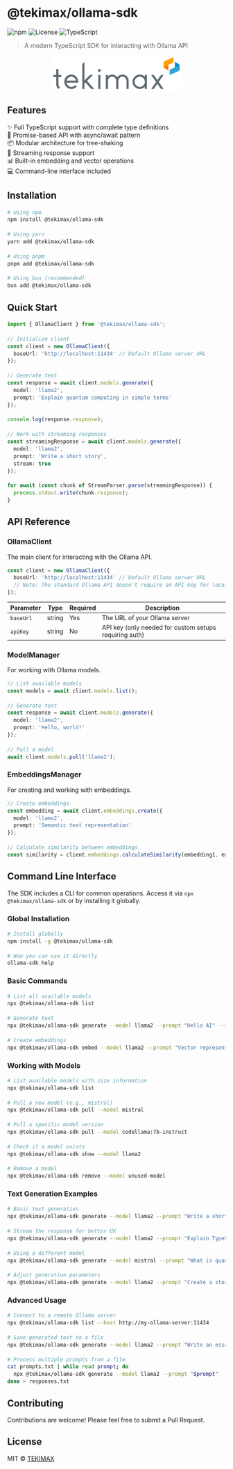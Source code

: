 # @tekimax/ollama-sdk

![npm](https://img.shields.io/npm/v/@tekimax/ollama-sdk)
![License](https://img.shields.io/npm/l/@tekimax/ollama-sdk)
![TypeScript](https://img.shields.io/badge/TypeScript-4.9%2B-blue)

> A modern TypeScript SDK for interacting with Ollama API

<div align="center">
  <img src="https://raw.githubusercontent.com/TEKIMAX/ollama-js-sdk/main/assets/tekimax-logo.png" alt="Tekimax Logo" width="300"/>
</div>

## Features

✨ Full TypeScript support with complete type definitions  
🚀 Promise-based API with async/await pattern  
📦 Modular architecture for tree-shaking  
🔄 Streaming response support  
📊 Built-in embedding and vector operations  
💻 Command-line interface included  

## Installation

```bash
# Using npm
npm install @tekimax/ollama-sdk

# Using yarn
yarn add @tekimax/ollama-sdk

# Using pnpm
pnpm add @tekimax/ollama-sdk

# Using bun (recommended)
bun add @tekimax/ollama-sdk
```

## Quick Start

```typescript
import { OllamaClient } from '@tekimax/ollama-sdk';

// Initialize client
const client = new OllamaClient({
  baseUrl: 'http://localhost:11434' // Default Ollama server URL
});

// Generate text
const response = await client.models.generate({
  model: 'llama2',
  prompt: 'Explain quantum computing in simple terms'
});

console.log(response.response);

// Work with streaming responses
const streamingResponse = await client.models.generate({
  model: 'llama2',
  prompt: 'Write a short story',
  stream: true
});

for await (const chunk of StreamParser.parse(streamingResponse)) {
  process.stdout.write(chunk.response);
}
```

## API Reference

### OllamaClient

The main client for interacting with the Ollama API.

```typescript
const client = new OllamaClient({
  baseUrl: 'http://localhost:11434' // Default Ollama server URL
  // Note: The standard Ollama API doesn't require an API key for local usage
});
```

| Parameter | Type | Required | Description |
|-----------|------|----------|-------------|
| `baseUrl` | string | Yes | The URL of your Ollama server |
| `apiKey` | string | No | API key (only needed for custom setups requiring auth) |

### ModelManager

For working with Ollama models.

```typescript
// List available models
const models = await client.models.list();

// Generate text
const response = await client.models.generate({
  model: 'llama2',
  prompt: 'Hello, world!'
});

// Pull a model
await client.models.pull('llama2');
```

### EmbeddingsManager

For creating and working with embeddings.

```typescript
// Create embeddings
const embedding = await client.embeddings.create({
  model: 'llama2',
  prompt: 'Semantic text representation'
});

// Calculate similarity between embeddings
const similarity = client.embeddings.calculateSimilarity(embedding1, embedding2);
```

## Command Line Interface

The SDK includes a CLI for common operations. Access it via `npx @tekimax/ollama-sdk` or by installing it globally.

### Global Installation

```bash
# Install globally
npm install -g @tekimax/ollama-sdk

# Now you can use it directly
ollama-sdk help
```

### Basic Commands

```bash
# List all available models
npx @tekimax/ollama-sdk list

# Generate text
npx @tekimax/ollama-sdk generate --model llama2 --prompt "Hello AI" --stream

# Create embeddings
npx @tekimax/ollama-sdk embed --model llama2 --prompt "Vector representation"
```

### Working with Models

```bash
# List available models with size information
npx @tekimax/ollama-sdk list

# Pull a new model (e.g., mistral)
npx @tekimax/ollama-sdk pull --model mistral

# Pull a specific model version
npx @tekimax/ollama-sdk pull --model codellama:7b-instruct

# Check if a model exists 
npx @tekimax/ollama-sdk show --model llama2

# Remove a model
npx @tekimax/ollama-sdk remove --model unused-model
```

### Text Generation Examples

```bash
# Basic text generation
npx @tekimax/ollama-sdk generate --model llama2 --prompt "Write a short poem about AI"

# Stream the response for better UX
npx @tekimax/ollama-sdk generate --model llama2 --prompt "Explain TypeScript to a beginner" --stream

# Using a different model
npx @tekimax/ollama-sdk generate --model mistral --prompt "What is quantum computing?"

# Adjust generation parameters
npx @tekimax/ollama-sdk generate --model llama2 --prompt "Create a story" --temperature 0.7 --top-p 0.9
```

### Advanced Usage

```bash
# Connect to a remote Ollama server
npx @tekimax/ollama-sdk list --host http://my-ollama-server:11434

# Save generated text to a file
npx @tekimax/ollama-sdk generate --model llama2 --prompt "Write an essay" > essay.txt

# Process multiple prompts from a file
cat prompts.txt | while read prompt; do
  npx @tekimax/ollama-sdk generate --model llama2 --prompt "$prompt"
done > responses.txt
```

## Contributing

Contributions are welcome! Please feel free to submit a Pull Request.

## License

MIT © [TEKIMAX](https://github.com/TEKIMAX)